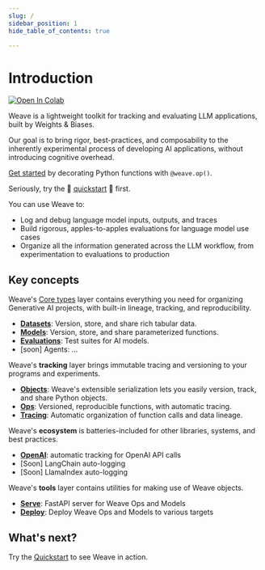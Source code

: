 ```yaml
---
slug: /
sidebar_position: 1
hide_table_of_contents: true

---
```


# Introduction

<a target="_blank" href="http://wandb.me/weave_colab">
  <img src="https://colab.research.google.com/assets/colab-badge.svg" alt="Open In Colab"/>
</a>

Weave is a lightweight toolkit for tracking and evaluating LLM applications, built by Weights & Biases.

Our goal is to bring rigor, best-practices, and composability to the inherently experimental process of developing AI applications, without introducing cognitive overhead.

[Get started](/quickstart) by decorating Python functions with `@weave.op()`. 

Seriously, try the 🍪 [quickstart](/quickstart) 🍪 first.

You can use Weave to:
- Log and debug language model inputs, outputs, and traces
- Build rigorous, apples-to-apples evaluations for language model use cases
- Organize all the information generated across the LLM workflow, from experimentation to evaluations to production


## Key concepts

Weave's [Core types](/guides/core-types/) layer contains everything you need for organizing Generative AI projects, with built-in lineage, tracking, and reproducibility.

  - **[Datasets](/guides/core-types/datasets)**: Version, store, and share rich tabular data.
  - **[Models](/guides/core-types/models)**: Version, store, and share parameterized functions.
  - **[Evaluations](/guides/core-types/evaluations)**: Test suites for AI models.
  - [soon] Agents: ...

Weave's **tracking** layer brings immutable tracing and versioning to your programs and experiments.

  - **[Objects](/guides/tracking/objects)**: Weave's extensible serialization lets you easily version, track, and share Python objects.
  - **[Ops](/guides/tracking/ops)**: Versioned, reproducible functions, with automatic tracing.
  - **[Tracing](/guides/tracking/tracing)**: Automatic organization of function calls and data lineage.

Weave's **ecosystem** is batteries-included for other libraries, systems, and best practices.

  - **[OpenAI](/guides/ecosystem/openai)**: automatic tracking for OpenAI API calls
  - [Soon] LangChain auto-logging
  - [Soon] LlamaIndex auto-logging

Weave's **tools** layer contains utilities for making use of Weave objects.
  
  - **[Serve](/guides/tools/serve)**: FastAPI server for Weave Ops and Models
  - **[Deploy](/guides/tools/deploy)**: Deploy Weave Ops and Models to various targets




## What's next?

Try the [Quickstart](/quickstart) to see Weave in action.
